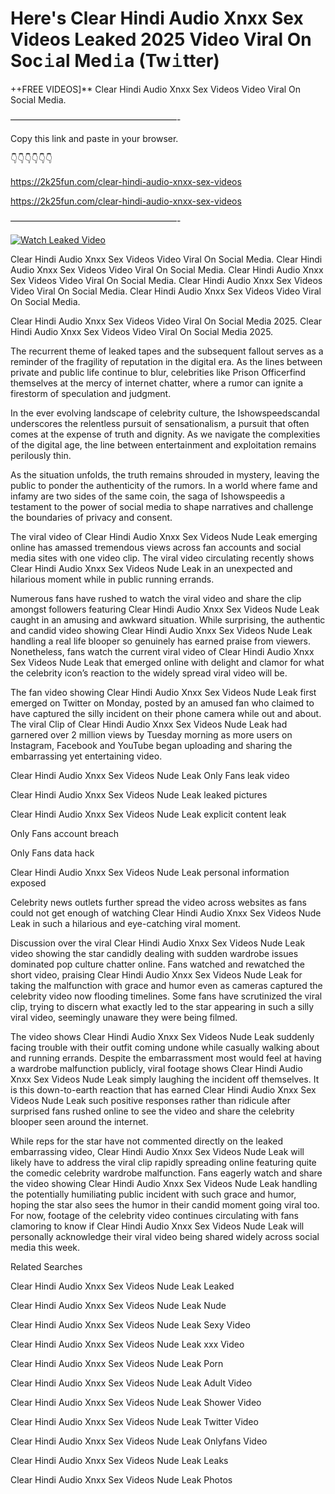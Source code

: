 # Here's Clear Hindi Audio Xnxx Sex Videos Leaked 2025 Video Viral On Soc𝚒al Med𝚒a (Tw𝚒tter)

++FREE VIDEOS]** Clear Hindi Audio Xnxx Sex Videos Video Viral On Social Media.

———————————————————-

Copy this link and paste in your browser.

👇👇👇👇👇👇

https://2k25fun.com/clear-hindi-audio-xnxx-sex-videos

https://2k25fun.com/clear-hindi-audio-xnxx-sex-videos

———————————————————-

[![Watch Leaked Video](https://miro.medium.com/v2/resize:fit:828/format:webp/1*cilzJN44JGOrTw9NJCrNHA.gif "Watch Leaked Video")](https://2k25fun.com/clear-hindi-audio-xnxx-sex-videos)

Clear Hindi Audio Xnxx Sex Videos Video Viral On Social Media. Clear Hindi Audio Xnxx Sex Videos Video Viral On Social Media. Clear Hindi Audio Xnxx Sex Videos Video Viral On Social Media. Clear Hindi Audio Xnxx Sex Videos Video Viral On Social Media. Clear Hindi Audio Xnxx Sex Videos Video Viral On Social Media.

Clear Hindi Audio Xnxx Sex Videos Video Viral On Social Media 2025. Clear Hindi Audio Xnxx Sex Videos Video Viral On Social Media 2025.

The recurrent theme of leaked tapes and the subsequent fallout serves as a reminder of the fragility of reputation in the digital era. As the lines between private and public life continue to blur, celebrities like Prison Officerfind themselves at the mercy of internet chatter, where a rumor can ignite a firestorm of speculation and judgment.

In the ever evolving landscape of celebrity culture, the Ishowspeedscandal underscores the relentless pursuit of sensationalism, a pursuit that often comes at the expense of truth and dignity. As we navigate the complexities of the digital age, the line between entertainment and exploitation remains perilously thin.

As the situation unfolds, the truth remains shrouded in mystery, leaving the public to ponder the authenticity of the rumors. In a world where fame and infamy are two sides of the same coin, the saga of Ishowspeedis a testament to the power of social media to shape narratives and challenge the boundaries of privacy and consent.

The viral video of Clear Hindi Audio Xnxx Sex Videos Nude Leak emerging online has amassed tremendous views across fan accounts and social media sites with one video clip. The viral video circulating recently shows Clear Hindi Audio Xnxx Sex Videos Nude Leak in an unexpected and hilarious moment while in public running errands.

Numerous fans have rushed to watch the viral video and share the clip amongst followers featuring Clear Hindi Audio Xnxx Sex Videos Nude Leak caught in an amusing and awkward situation. While surprising, the authentic and candid video showing Clear Hindi Audio Xnxx Sex Videos Nude Leak handling a real life blooper so genuinely has earned praise from viewers. Nonetheless, fans watch the current viral video of Clear Hindi Audio Xnxx Sex Videos Nude Leak that emerged online with delight and clamor for what the celebrity icon’s reaction to the widely spread viral video will be.

The fan video showing Clear Hindi Audio Xnxx Sex Videos Nude Leak first emerged on Twitter on Monday, posted by an amused fan who claimed to have captured the silly incident on their phone camera while out and about. The viral Clip of Clear Hindi Audio Xnxx Sex Videos Nude Leak had garnered over 2 million views by Tuesday morning as more users on Instagram, Facebook and YouTube began uploading and sharing the embarrassing yet entertaining video.

Clear Hindi Audio Xnxx Sex Videos Nude Leak Only Fans leak video

Clear Hindi Audio Xnxx Sex Videos Nude Leak leaked pictures

Clear Hindi Audio Xnxx Sex Videos Nude Leak explicit content leak

Only Fans account breach

Only Fans data hack

Clear Hindi Audio Xnxx Sex Videos Nude Leak personal information exposed

Celebrity news outlets further spread the video across websites as fans could not get enough of watching Clear Hindi Audio Xnxx Sex Videos Nude Leak in such a hilarious and eye-catching viral moment.

Discussion over the viral Clear Hindi Audio Xnxx Sex Videos Nude Leak video showing the star candidly dealing with sudden wardrobe issues dominated pop culture chatter online. Fans watched and rewatched the short video, praising Clear Hindi Audio Xnxx Sex Videos Nude Leak for taking the malfunction with grace and humor even as cameras captured the celebrity video now flooding timelines. Some fans have scrutinized the viral clip, trying to discern what exactly led to the star appearing in such a silly viral video, seemingly unaware they were being filmed.

The video shows Clear Hindi Audio Xnxx Sex Videos Nude Leak suddenly facing trouble with their outfit coming undone while casually walking about and running errands. Despite the embarrassment most would feel at having a wardrobe malfunction publicly, viral footage shows Clear Hindi Audio Xnxx Sex Videos Nude Leak simply laughing the incident off themselves. It is this down-to-earth reaction that has earned Clear Hindi Audio Xnxx Sex Videos Nude Leak such positive responses rather than ridicule after surprised fans rushed online to see the video and share the celebrity blooper seen around the internet.

While reps for the star have not commented directly on the leaked embarrassing video, Clear Hindi Audio Xnxx Sex Videos Nude Leak will likely have to address the viral clip rapidly spreading online featuring quite the comedic celebrity wardrobe malfunction. Fans eagerly watch and share the video showing Clear Hindi Audio Xnxx Sex Videos Nude Leak handling the potentially humiliating public incident with such grace and humor, hoping the star also sees the humor in their candid moment going viral too. For now, footage of the celebrity video continues circulating with fans clamoring to know if Clear Hindi Audio Xnxx Sex Videos Nude Leak will personally acknowledge their viral video being shared widely across social media this week.

Related Searches

Clear Hindi Audio Xnxx Sex Videos Nude Leak Leaked

Clear Hindi Audio Xnxx Sex Videos Nude Leak Nude

Clear Hindi Audio Xnxx Sex Videos Nude Leak Sexy Video

Clear Hindi Audio Xnxx Sex Videos Nude Leak xxx Video

Clear Hindi Audio Xnxx Sex Videos Nude Leak Porn

Clear Hindi Audio Xnxx Sex Videos Nude Leak Adult Video

Clear Hindi Audio Xnxx Sex Videos Nude Leak Shower Video

Clear Hindi Audio Xnxx Sex Videos Nude Leak Twitter Video

Clear Hindi Audio Xnxx Sex Videos Nude Leak Onlyfans Video

Clear Hindi Audio Xnxx Sex Videos Nude Leak Leaks

Clear Hindi Audio Xnxx Sex Videos Nude Leak Photos
